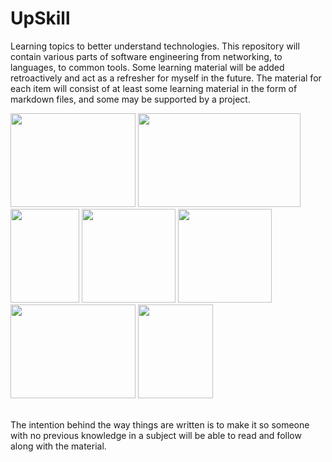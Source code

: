 # UpSkill
Learning topics to better understand technologies. This repository will contain various parts
of software engineering from networking, to languages, to common tools. Some learning material
will be added retroactively and act as a refresher for myself in the future. The material for
each item will consist of at least some learning material in the form of markdown files, and
some may be supported by a project.
<br />

<p>
  <img width="200px" height="150px" src="https://partner.zoom.us/wp-content/uploads/2022/12/2022_Zoom-AWS_Lockup_RGB-1-e1672857797889-1024x760.png">
  <img width="260px" height="150px" src="https://1000logos.net/wp-content/uploads/2021/11/Docker-Logo-2013.png">
  <img width="110px" height="150px" src="https://akuity.io/static/argo-header-logo-2da8b7ad32cb8a36d97f570496546fca.png">
  <img width="150px" height="150px" paddingLeft="100px" src="https://upload.wikimedia.org/wikipedia/commons/3/39/Kubernetes_logo_without_workmark.svg">
  <img width="150px" height="150px" src="https://upload.wikimedia.org/wikipedia/commons/thumb/2/29/Postgresql_elephant.svg/993px-Postgresql_elephant.svg.png">
  <img width="200px" height="150px" src="https://miro.medium.com/v2/resize:fit:920/1*CdjOgfolLt_GNJYBzI-1QQ.jpeg">
  <img width="120px" height="150px" src="https://static-00.iconduck.com/assets.00/react-original-wordmark-icon-840x1024-vhmauxp6.png">
</p>
<br />
The intention behind the way things are written is to make it so someone with no previous knowledge
in a subject will be able to read and follow along with the material.

